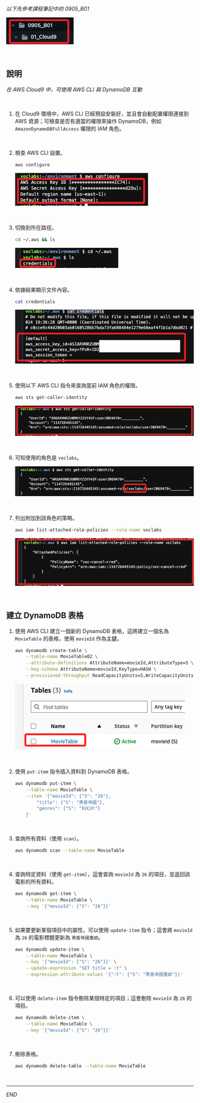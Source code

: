 _以下先參考課程筆記中的 0905_B01_

![](images/img_02.png)

<br>

## 說明

_在 AWS Cloud9 中，可使用 AWS CLI 與 DynamoDB 互動_

<br>

1. 在 Cloud9 環境中，AWS CLI 已經預設安裝好，並且會自動配置權限連接到 AWS 資源；可檢查是否有適當的權限來操作 DynamoDB，例如 `AmazonDynamoDBFullAccess` 權限的 IAM 角色。

<br>

2. 檢查 AWS CLI 設置。

    ```bash
    aws configure
    ```

    ![](images/img_09.png)

<br>

3. 切換到所在路徑。

    ```bash
    cd ~/.aws && ls
    ```

    ![](images/img_10.png)

<br>

4. 依據結果顯示文件內容。

    ```bash
    cat credentials
    ```

    ![](images/img_11.png)

<br>

5. 使用以下 AWS CLI 指令來查詢當前 IAM 角色的權限。

    ```bash
    aws sts get-caller-identity
    ```

    ![](images/img_12.png)

<br>

6. 可知使用的角色是 `voclabs`。

    ![](images/img_13.png)

<br>

7. 列出附加到該角色的策略。

    ```bash
    aws iam list-attached-role-policies --role-name voclabs
    ```

    ![](images/img_14.png)

<br>

## 建立 DynamoDB 表格

1. 使用 AWS CLI 建立一個新的 DynamoDB 表格，這將建立一個名為 `MovieTable` 的表格，使用 `movieId` 作為主鍵。

    ```bash
    aws dynamodb create-table \
        --table-name MovieTable02 \
        --attribute-definitions AttributeName=movieId,AttributeType=S \
        --key-schema AttributeName=movieId,KeyType=HASH \
        --provisioned-throughput ReadCapacityUnits=5,WriteCapacityUnits=5
    ```

    ![](images/img_15.png)

<br>

2. 使用 `put-item` 指令插入資料到 DynamoDB 表格。

    ```bash
    aws dynamodb put-item \
        --table-name MovieTable \
        --item '{"movieId": {"S": "26"},
            "title": {"S": "黑客帝國"},
            "genres": {"S": "科幻片"}
        }'
    ```

<br>

3. 查詢所有資料（使用 `scan`）。

    ```bash
    aws dynamodb scan --table-name MovieTable
    ```

<br>

4. 查詢特定資料（使用 `get-item`），這會查詢 `movieId` 為 `26` 的項目，並返回該電影的所有資料。

    ```bash
    aws dynamodb get-item \
        --table-name MovieTable \
        --key '{"movieId": {"S": "26"}}'
    ```

<br>

5. 如果要更新某個項目中的屬性，可以使用 `update-item` 指令；這會將 `movieId` 為 `26` 的電影標題更新為 `黑客帝國重啟`。

    ```bash
    aws dynamodb update-item \
        --table-name MovieTable \
        --key '{"movieId": {"S": "26"}}' \
        --update-expression "SET title = :t" \
        --expression-attribute-values '{":t": {"S": "黑客帝國重啟"}}'
    ```

<br>

6. 可以使用 `delete-item` 指令刪除某個特定的項目；這會刪除 `movieId` 為 `26` 的項目。

    ```bash
    aws dynamodb delete-item \
        --table-name MovieTable \
        --key '{"movieId": {"S": "26"}}'
    ```

<br>

7. 刪除表格。

    ```bash
    aws dynamodb delete-table --table-name MovieTable
    ```

<br>

___

_END_